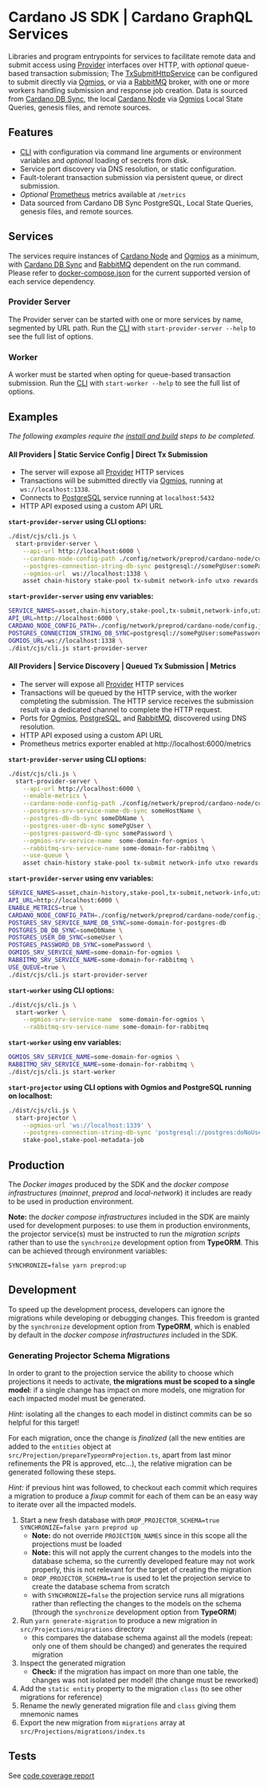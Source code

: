 # Cardano JS SDK | Cardano GraphQL Services

Libraries and program entrypoints for services to facilitate remote data and submit access using
[Provider] interfaces over HTTP, with _optional_ queue-based transaction submission; The
[TxSubmitHttpService] can be configured to submit directly via [Ogmios], or via a [RabbitMQ] broker,
with one or more workers handling submission and response job creation. Data is sourced from
[Cardano DB Sync], the local [Cardano Node] via [Ogmios] Local State Queries, genesis files, and
remote sources.

## Features

- [CLI] with configuration via command line arguments or environment variables and _optional_ loading of secrets from disk.
- Service port discovery via DNS resolution, or static configuration.
- Fault-tolerant transaction submission via persistent queue, or direct submission.
- _Optional_ [Prometheus] metrics available at `/metrics`
- Data sourced from Cardano DB Sync PostgreSQL, Local State Queries, genesis files, and remote
  sources.

## Services

The services require instances of [Cardano Node] and [Ogmios] as a minimum, with
[Cardano DB Sync] and [RabbitMQ] dependent on the run command. Please refer to
[docker-compose.json](./docker-compose.yml) for the current supported version of each service
dependency.

### Provider Server

The Provider server can be started with one or more services by name, segmented by URL path.
Run the [CLI] with `start-provider-server --help` to see the full list of options.

### Worker

A worker must be started when opting for queue-based transaction submission.
Run the [CLI] with `start-worker --help` to see the full list of options.

## Examples

_The following examples require the [install and build] steps to be completed._

#### All Providers | Static Service Config | Direct Tx Submission

- The server will expose all [Provider] HTTP services
- Transactions will be submitted directly via [Ogmios], running at `ws://localhost:1338`.
- Connects to [PostgreSQL] service running at `localhost:5432`
- HTTP API exposed using a custom API URL

**`start-provider-server` using CLI options:**

```bash
./dist/cjs/cli.js \
  start-provider-server \
    --api-url http://localhost:6000 \
    --cardano-node-config-path ./config/network/preprod/cardano-node/config.json \
    --postgres-connection-string-db-sync postgresql://somePgUser:somePassword@localhost:5432/someDbName \
    --ogmios-url  ws://localhost:1338 \
    asset chain-history stake-pool tx-submit network-info utxo rewards
```

**`start-provider-server` using env variables:**

```bash
SERVICE_NAMES=asset,chain-history,stake-pool,tx-submit,network-info,utxo,rewards \
API_URL=http://localhost:6000 \
CARDANO_NODE_CONFIG_PATH=./config/network/preprod/cardano-node/config.json \
POSTGRES_CONNECTION_STRING_DB_SYNC=postgresql://somePgUser:somePassword@localhost:5432/someDbName \
OGMIOS_URL=ws://localhost:1338 \
./dist/cjs/cli.js start-provider-server
```

#### All Providers | Service Discovery | Queued Tx Submission | Metrics

- The server will expose all [Provider] HTTP services
- Transactions will be queued by the HTTP service, with the worker completing the
  submission. The HTTP service receives the submission result via a dedicated channel to
  complete the HTTP request.
- Ports for [Ogmios], [PostgreSQL], and [RabbitMQ], discovered using DNS resolution.
- HTTP API exposed using a custom API URL
- Prometheus metrics exporter enabled at http://localhost:6000/metrics

**`start-provider-server` using CLI options:**

```bash
./dist/cjs/cli.js \
  start-provider-server \
    --api-url http://localhost:6000 \
    --enable-metrics \
    --cardano-node-config-path ./config/network/preprod/cardano-node/config.json \
    --postgres-srv-service-name-db-sync someHostName \
    --postgres-db-db-sync someDbName \
    --postgres-user-db-sync somePgUser \
    --postgres-password-db-sync somePassword \
    --ogmios-srv-service-name  some-domain-for-ogmios \
    --rabbitmq-srv-service-name some-domain-for-rabbitmq \
    --use-queue \
    asset chain-history stake-pool tx-submit network-info utxo rewards
```

**`start-provider-server` using env variables:**

```bash
SERVICE_NAMES=asset,chain-history,stake-pool,tx-submit,network-info,utxo,rewards \
API_URL=http://localhost:6000 \
ENABLE_METRICS=true \
CARDANO_NODE_CONFIG_PATH=./config/network/preprod/cardano-node/config.json \
POSTGRES_SRV_SERVICE_NAME_DB_SYNC=some-domain-for-postgres-db
POSTGRES_DB_DB_SYNC=someDbName \
POSTGRES_USER_DB_SYNC=someUser \
POSTGRES_PASSWORD_DB_SYNC=somePassword \
OGMIOS_SRV_SERVICE_NAME=some-domain-for-ogmios \
RABBITMQ_SRV_SERVICE_NAME=some-domain-for-rabbitmq \
USE_QUEUE=true \
./dist/cjs/cli.js start-provider-server
```

**`start-worker` using CLI options:**

```bash
./dist/cjs/cli.js \
  start-worker \
    --ogmios-srv-service-name  some-domain-for-ogmios \
    --rabbitmq-srv-service-name some-domain-for-rabbitmq
```

**`start-worker` using env variables:**

```bash
OGMIOS_SRV_SERVICE_NAME=some-domain-for-ogmios \
RABBITMQ_SRV_SERVICE_NAME=some-domain-for-rabbitmq \
./dist/cjs/cli.js start-worker
```

**`start-projector` using CLI options with Ogmios and PostgreSQL running on localhost:**

```bash
./dist/cjs/cli.js \
  start-projector \
    --ogmios-url 'ws://localhost:1339' \
    --postgres-connection-string-db-sync 'postgresql://postgres:doNoUseThisSecret!@localhost/projection' \
    stake-pool,stake-pool-metadata-job
```

## Production

The _Docker images_ produced by the SDK and the _docker compose infrastructures_ (_mainnet_, _preprod_ and _local-network_) it includes are ready to be used in
production environment.

**Note:** the _docker compose infrastructures_ included in the SDK are mainly used for development purposes: to use
them in production environments, the projector service(s) must be instructed to run the _migration scripts_ rather than
to use the `synchronize` development option from **TypeORM**. This can be achieved through environment variables:

```
SYNCHRONIZE=false yarn preprod:up
```

## Development

To speed up the development process, developers can ignore the migrations while developing or debugging changes.
This freedom is granted by the `synchronize` development option from **TypeORM**, which is enabled by default in the
_docker compose infrastructures_ included in the SDK.

### Generating Projector Schema Migrations

In order to grant to the projection service the ability to choose which projections it needs to activate, **the
migrations must be scoped to a single model**: if a single change has impact on more models, one migration for each
impacted model must be generated.

_Hint:_ isolating all the changes to each model in distinct commits can be so helpful for this target!

For each migration, once the change is _finalized_ (all the new entities are added to the `entities` object at
`src/Projection/prepareTypeormProjection.ts`, apart from last minor refinements the PR is approved, etc...), the
relative migration can be generated following these steps.

_Hint:_ if previous hint was followed, to checkout each commit which requires a migration to produce a _fixup_ commit
for each of them can be an easy way to iterate over all the impacted models.

1. Start a new fresh database with `DROP_PROJECTOR_SCHEMA=true SYNCHRONIZE=false yarn preprod up`
   - **Note:** do not override `PROJECTION_NAMES` since in this scope all the projections must be loaded
   - **Note:** this will not apply the current changes to the models into the database schema, so the currently
     developed feature may not work properly, this is not relevant for the target of creating the migration
   - `DROP_PROJECTOR_SCHEMA=true` is used to let the projection service to create the database schema from scratch
   - with `SYNCHRONIZE=false` the projection service runs all migrations rather than reflecting the changes to the
     models on the schema (through the `synchronize` development option from **TypeORM**)
2. Run `yarn generate-migration` to produce a new migration in
   `src/Projections/migrations` directory
   - this compares the database schema against all the models (repeat: only one of them should be changed) and
     generates the required migration
3. Inspect the generated migration
   - **Check:** if the migration has impact on more than one table, the changes was not isolated per model!
     (the change must be reworked)
4. Add the `static entity` property to the migration `class` (to see other migrations for reference)
5. Rename the newly generated migration file and `class` giving them mnemonic names
6. Export the new migration from `migrations` array at `src/Projections/migrations/index.ts`

## Tests

See [code coverage report]

[cardano db sync]: https://github.com/input-output-hk/cardano-db-sync
[cardano node]: https://github.com/input-output-hk/cardano-node
[cli]: ./src/cli.ts
[code coverage report]: https://input-output-hk.github.io/cardano-js-sdk/coverage/cardano-services
[install and build]: ../../README.md#install-and-build
[ogmios]: https://ogmios.dev/
[postgresql]: https://www.postgresql.org/
[prometheus]: https://prometheus.io/
[provider]: ../core/src/Provider
[rabbitmq]: https://www.rabbitmq.com/
[txsubmithttpservice]: ./src/TxSubmit/TxSubmitHttpService.ts
